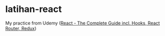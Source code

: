 # latihan-react
My practice from Udemy (<a href="https://www.udemy.com/react-the-complete-guide-incl-redux">React - The Complete Guide incl. Hooks, React Router, Redux</a>)

